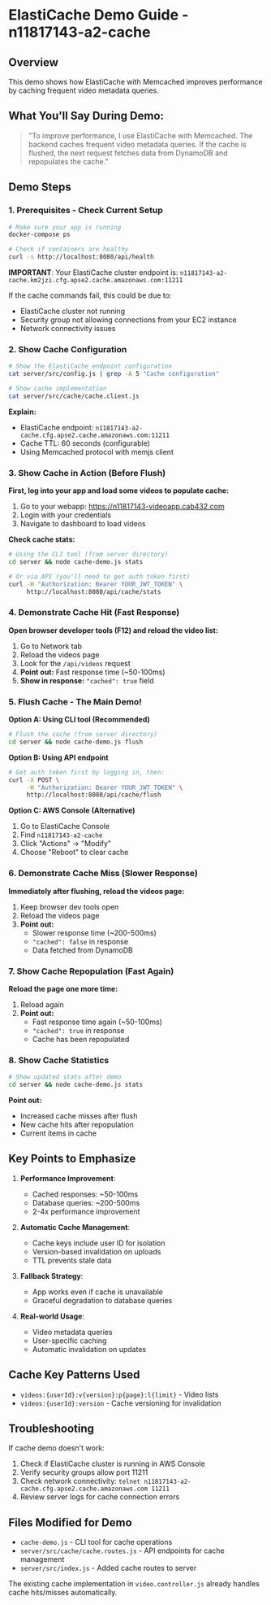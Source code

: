 # ElastiCache Demo Guide - n11817143-a2-cache

## Overview
This demo shows how ElastiCache with Memcached improves performance by caching frequent video metadata queries.

## What You'll Say During Demo:

> "To improve performance, I use ElastiCache with Memcached. The backend caches frequent video metadata queries. If the cache is flushed, the next request fetches data from DynamoDB and repopulates the cache."

## Demo Steps

### 1. Prerequisites - Check Current Setup
```bash
# Make sure your app is running
docker-compose ps

# Check if containers are healthy
curl -s http://localhost:8080/api/health
```

**IMPORTANT**: Your ElastiCache cluster endpoint is: `n11817143-a2-cache.km2jzi.cfg.apse2.cache.amazonaws.com:11211`

If the cache commands fail, this could be due to:
- ElastiCache cluster not running
- Security group not allowing connections from your EC2 instance
- Network connectivity issues

### 2. Show Cache Configuration
```bash
# Show the ElastiCache endpoint configuration
cat server/src/config.js | grep -A 5 "Cache configuration"

# Show cache implementation
cat server/src/cache/cache.client.js
```

**Explain:** 
- ElastiCache endpoint: `n11817143-a2-cache.cfg.apse2.cache.amazonaws.com:11211`
- Cache TTL: 60 seconds (configurable)
- Using Memcached protocol with memjs client

### 3. Show Cache in Action (Before Flush)

**First, log into your app and load some videos to populate cache:**

1. Go to your webapp: https://n11817143-videoapp.cab432.com
2. Login with your credentials
3. Navigate to dashboard to load videos

**Check cache stats:**
```bash
# Using the CLI tool (from server directory)
cd server && node cache-demo.js stats

# Or via API (you'll need to get auth token first)
curl -H "Authorization: Bearer YOUR_JWT_TOKEN" \
     http://localhost:8080/api/cache/stats
```

### 4. Demonstrate Cache Hit (Fast Response)

**Open browser developer tools (F12) and reload the video list:**

1. Go to Network tab
2. Reload the videos page
3. Look for the `/api/videos` request
4. **Point out:** Fast response time (~50-100ms)
5. **Show in response:** `"cached": true` field

### 5. Flush Cache - The Main Demo!

**Option A: Using CLI tool (Recommended)**
```bash
# Flush the cache (from server directory)
cd server && node cache-demo.js flush
```

**Option B: Using API endpoint**
```bash
# Get auth token first by logging in, then:
curl -X POST \
     -H "Authorization: Bearer YOUR_JWT_TOKEN" \
     http://localhost:8080/api/cache/flush
```

**Option C: AWS Console (Alternative)**
1. Go to ElastiCache Console
2. Find `n11817143-a2-cache`
3. Click "Actions" → "Modify"
4. Choose "Reboot" to clear cache

### 6. Demonstrate Cache Miss (Slower Response)

**Immediately after flushing, reload the videos page:**

1. Keep browser dev tools open
2. Reload the videos page
3. **Point out:** 
   - Slower response time (~200-500ms)
   - `"cached": false` in response
   - Data fetched from DynamoDB

### 7. Show Cache Repopulation (Fast Again)

**Reload the page one more time:**

1. Reload again
2. **Point out:**
   - Fast response time again (~50-100ms)
   - `"cached": true` in response
   - Cache has been repopulated

### 8. Show Cache Statistics

```bash
# Show updated stats after demo
cd server && node cache-demo.js stats
```

**Point out:**
- Increased cache misses after flush
- New cache hits after repopulation
- Current items in cache

## Key Points to Emphasize

1. **Performance Improvement**: 
   - Cached responses: ~50-100ms
   - Database queries: ~200-500ms
   - 2-4x performance improvement

2. **Automatic Cache Management**:
   - Cache keys include user ID for isolation
   - Version-based invalidation on uploads
   - TTL prevents stale data

3. **Fallback Strategy**:
   - App works even if cache is unavailable
   - Graceful degradation to database queries

4. **Real-world Usage**:
   - Video metadata queries
   - User-specific caching
   - Automatic invalidation on updates

## Cache Key Patterns Used

- `videos:{userId}:v{version}:p{page}:l{limit}` - Video lists
- `videos:{userId}:version` - Cache versioning for invalidation

## Troubleshooting

If cache demo doesn't work:

1. Check if ElastiCache cluster is running in AWS Console
2. Verify security groups allow port 11211
3. Check network connectivity: `telnet n11817143-a2-cache.cfg.apse2.cache.amazonaws.com 11211`
4. Review server logs for cache connection errors

## Files Modified for Demo

- `cache-demo.js` - CLI tool for cache operations
- `server/src/cache/cache.routes.js` - API endpoints for cache management
- `server/src/index.js` - Added cache routes to server

The existing cache implementation in `video.controller.js` already handles cache hits/misses automatically.